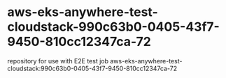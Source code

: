 # aws-eks-anywhere-test-cloudstack-990c63b0-0405-43f7-9450-810cc12347ca-72
repository for use with E2E test job aws-eks-anywhere-test-cloudstack:990c63b0-0405-43f7-9450-810cc12347ca-72
